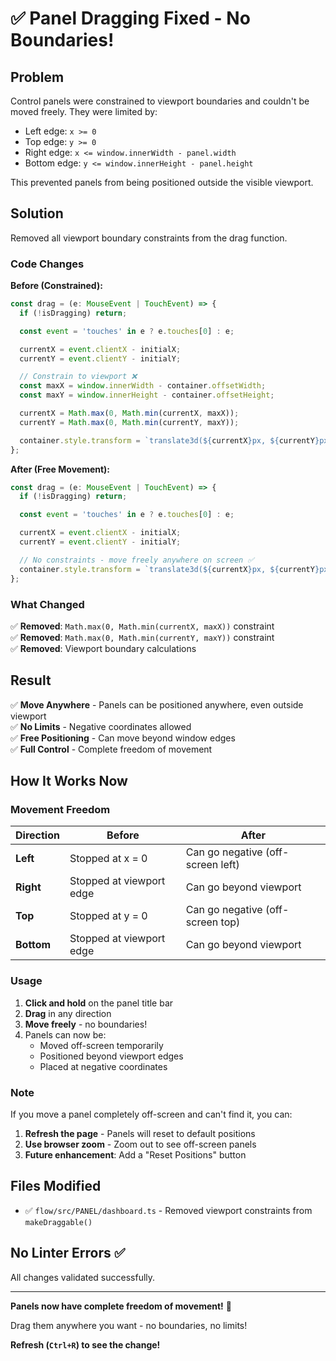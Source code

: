 # ✅ Panel Dragging Fixed - No Boundaries!

## Problem

Control panels were constrained to viewport boundaries and couldn't be moved freely. They were limited by:
- Left edge: `x >= 0`
- Top edge: `y >= 0`
- Right edge: `x <= window.innerWidth - panel.width`
- Bottom edge: `y <= window.innerHeight - panel.height`

This prevented panels from being positioned outside the visible viewport.

## Solution

Removed all viewport boundary constraints from the drag function.

### Code Changes

**Before (Constrained):**
```javascript
const drag = (e: MouseEvent | TouchEvent) => {
  if (!isDragging) return;

  const event = 'touches' in e ? e.touches[0] : e;

  currentX = event.clientX - initialX;
  currentY = event.clientY - initialY;

  // Constrain to viewport ❌
  const maxX = window.innerWidth - container.offsetWidth;
  const maxY = window.innerHeight - container.offsetHeight;

  currentX = Math.max(0, Math.min(currentX, maxX));
  currentY = Math.max(0, Math.min(currentY, maxY));

  container.style.transform = `translate3d(${currentX}px, ${currentY}px, 0)`;
};
```

**After (Free Movement):**
```javascript
const drag = (e: MouseEvent | TouchEvent) => {
  if (!isDragging) return;

  const event = 'touches' in e ? e.touches[0] : e;

  currentX = event.clientX - initialX;
  currentY = event.clientY - initialY;

  // No constraints - move freely anywhere on screen ✅
  container.style.transform = `translate3d(${currentX}px, ${currentY}px, 0)`;
};
```

### What Changed

✅ **Removed**: `Math.max(0, Math.min(currentX, maxX))` constraint  
✅ **Removed**: `Math.max(0, Math.min(currentY, maxY))` constraint  
✅ **Removed**: Viewport boundary calculations  

## Result

✅ **Move Anywhere** - Panels can be positioned anywhere, even outside viewport  
✅ **No Limits** - Negative coordinates allowed  
✅ **Free Positioning** - Can move beyond window edges  
✅ **Full Control** - Complete freedom of movement  

## How It Works Now

### Movement Freedom

| Direction | Before | After |
|-----------|--------|-------|
| **Left** | Stopped at x = 0 | Can go negative (off-screen left) |
| **Right** | Stopped at viewport edge | Can go beyond viewport |
| **Top** | Stopped at y = 0 | Can go negative (off-screen top) |
| **Bottom** | Stopped at viewport edge | Can go beyond viewport |

### Usage

1. **Click and hold** on the panel title bar
2. **Drag** in any direction
3. **Move freely** - no boundaries!
4. Panels can now be:
   - Moved off-screen temporarily
   - Positioned beyond viewport edges
   - Placed at negative coordinates

### Note

If you move a panel completely off-screen and can't find it, you can:
1. **Refresh the page** - Panels will reset to default positions
2. **Use browser zoom** - Zoom out to see off-screen panels
3. **Future enhancement**: Add a "Reset Positions" button

## Files Modified

- ✅ `flow/src/PANEL/dashboard.ts` - Removed viewport constraints from `makeDraggable()`

## No Linter Errors ✅

All changes validated successfully.

---

**Panels now have complete freedom of movement!** 🎉

Drag them anywhere you want - no boundaries, no limits!

**Refresh (`Ctrl+R`) to see the change!**


